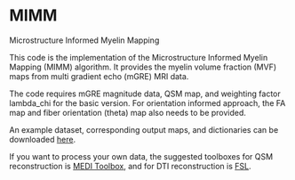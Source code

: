 # MIMM
Microstructure Informed Myelin Mapping

This code is the implementation of the Microstructure Informed Myelin Mapping (MIMM) algorithm. It provides the myelin volume fraction (MVF) maps from multi gradient echo (mGRE) MRI data.

The code requires mGRE magnitude data, QSM map, and weighting factor lambda_chi for the basic version. For orientation informed approach, the FA map and fiber orientation (theta) map also needs to be provided.

An example dataset, corresponding output maps, and dictionaries can be downloaded [here](https://zenodo.org/record/8193673).

If you want to process your own data, the suggested toolboxes for QSM reconstruction is [MEDI Toolbox](https://pre.weill.cornell.edu/mri/pages/qsm.html), and for DTI reconstruction is [FSL](https://fsl.fmrib.ox.ac.uk/fsl/fslwiki/FSL).
